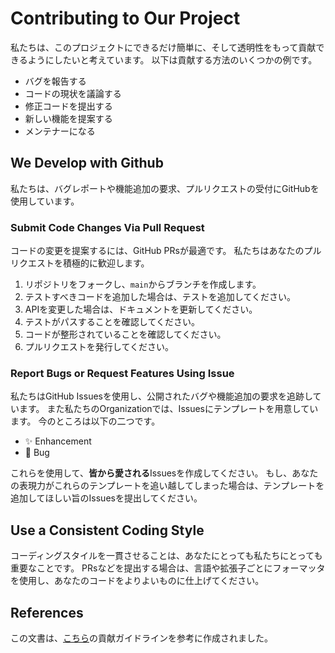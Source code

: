 # Contributing to Our Project

私たちは、このプロジェクトにできるだけ簡単に、そして透明性をもって貢献できるようにしたいと考えています。
以下は貢献する方法のいくつかの例です。

* バグを報告する
* コードの現状を議論する
* 修正コードを提出する
* 新しい機能を提案する
* メンテナーになる

## We Develop with Github

私たちは、バグレポートや機能追加の要求、プルリクエストの受付にGitHubを使用しています。

### Submit Code Changes Via Pull Request

コードの変更を提案するには、GitHub PRsが最適です。
私たちはあなたのプルリクエストを積極的に歓迎します。

1. リポジトリをフォークし、`main`からブランチを作成します。
2. テストすべきコードを追加した場合は、テストを追加してください。
3. APIを変更した場合は、ドキュメントを更新してください。
4. テストがパスすることを確認してください。
5. コードが整形されていることを確認してください。
6. プルリクエストを発行してください。

### Report Bugs or Request Features Using Issue

私たちはGitHub Issuesを使用し、公開されたバグや機能追加の要求を追跡しています。
また私たちのOrganizationでは、Issuesにテンプレートを用意しています。
今のところは以下の二つです。

* ✨ Enhancement
* 🐛 Bug

これらを使用して、**皆から愛される**Issuesを作成してください。
もし、あなたの表現力がこれらのテンプレートを追い越してしまった場合は、テンプレートを追加してほしい旨のIssuesを提出してください。

## Use a Consistent Coding Style

コーディングスタイルを一貫させることは、あなたにとっても私たちにとっても重要なことです。
PRsなどを提出する場合は、言語や拡張子ごとにフォーマッタを使用し、あなたのコードをよりよいものに仕上げてください。

## References

この文書は、[こちら](https://gist.github.com/briandk/3d2e8b3ec8daf5a27a62)の貢献ガイドラインを参考に作成されました。